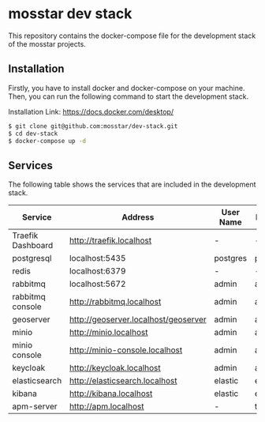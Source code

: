 # mosstar dev stack

This repository contains the docker-compose file for the development stack of the mosstar projects.

## Installation
Firstly, you have to install docker and docker-compose on your machine. Then, you can run the following command to start the development stack.

Installation Link: https://docs.docker.com/desktop/

```bash
$ git clone git@github.com:mosstar/dev-stack.git
$ cd dev-stack
$ docker-compose up -d
```

## Services
The following table shows the services that are included in the development stack.

| Service           | Address                              | User Name | Password   |
|-------------------|--------------------------------------|-----------|------------|
| Traefik Dashboard | http://traefik.localhost             | -         | -          |
| postgresql        | localhost:5435                       | postgres  | postgres   |
| redis             | localhost:6379                       | -         | -          |
| rabbitmq          | localhost:5672                       | admin     | admin123   |
| rabbitmq console  | http://rabbitmq.localhost            | admin     | admin123   |
| geoserver         | http://geoserver.localhost/geoserver | admin     | admin123   |
| minio             | http://minio.localhost               | admin     | admin123   |
| minio console     | http://minio-console.localhost       | admin     | admin123   |
| keycloak          | http://keycloak.localhost            | admin     | admin123   |
| elasticsearch     | http://elasticsearch.localhost       | elastic   | elastic123 |
| kibana            | http://kibana.localhost              | elastic   | elastic123 |
| apm-server        | http://apm.localhost                 | -         | token123   |
